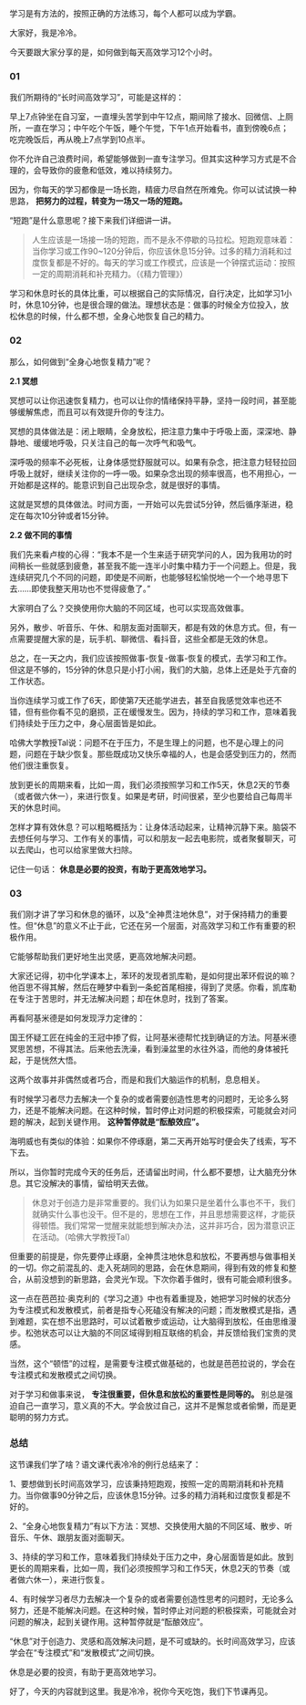 学习是有方法的，按照正确的方法练习，每个人都可以成为学霸。

大家好，我是冷冷。

今天要跟大家分享的是，如何做到每天高效学习12个小时。

### 01

我们所期待的“长时间高效学习”，可能是这样的：

早上7点钟坐在自习室，一直埋头苦学到中午12点，期间除了接水、回微信、上厕所，一直在学习；中午吃个午饭，睡个午觉，下午1点开始看书，直到傍晚6点；吃完晚饭后，再从晚上7点学到10点半。

你不允许自己浪费时间，希望能够做到一直专注学习。但其实这种学习方式是不合理的，会导致你的疲惫和低效，难以持续努力。

因为，你每天的学习都像是一场长跑，精疲力尽自然在所难免。你可以试试换一种思路， **把努力的过程，转变为一场又一场的短跑。**

“短跑”是什么意思呢？接下来我们详细讲一讲。

> 人生应该是一场接一场的短跑，而不是永不停歇的马拉松。短跑观意味着：当你学习或工作90~120分钟后，你应该休息15分钟。过多的精力消耗和过度恢复都是不好的。每天的学习或工作模式，应该是一个钟摆式运动：按照一定的周期消耗和补充精力。（《精力管理》）

学习和休息时长的具体比重，可以根据自己的实际情况，自行决定，比如学习1小时，休息10分钟，也是很合理的做法。理想状态是：做事的时候全方位投入，放松休息的时候，什么都不想，全身心地恢复自己的精力。

### 02

那么，如何做到“全身心地恢复精力”呢？

**2.1 冥想**

冥想可以让你迅速恢复精力，也可以让你的情绪保持平静，坚持一段时间，甚至能够缓解焦虑，而且可以有效提升你的专注力。

冥想的具体做法是：闭上眼睛，全身放松，把注意力集中于呼吸上面，深深地、静静地、缓缓地呼吸，只关注自己的每一次呼气和吸气。

深呼吸的频率不必死板，让身体感觉舒服就可以。如果有杂念，把注意力轻轻拉回呼吸上就好，继续关注你的一呼一吸。如果杂念出现的频率很高，也不用担心，一开始都是这样的。能意识到自己出现杂念，就是很好的事情。

这就是冥想的具体做法。时间方面，一开始可以先尝试5分钟，然后循序渐进，稳定在每次10分钟或者15分钟。

**2.2 做不同的事情**

我们先来看卢梭的心得：“我本不是一个生来适于研究学问的人，因为我用功的时间稍长一些就感到疲惫，甚至我不能一连半小时集中精力于一个问题上。但是，我连续研究几个不同的问题，即使是不间断，也能够轻松愉悦地一个一个地寻思下去……即使我整天用功也不觉得疲惫了。”

大家明白了么？交换使用你大脑的不同区域，也可以实现高效做事。

另外，散步、听音乐、午休、和朋友面对面聊天，都是有效的休息方式。但，有一点需要提醒大家的是，玩手机、聊微信、看抖音，这些全都是无效的休息。

总之，在一天之内，我们应该按照做事-恢复-做事-恢复的模式，去学习和工作。但这是不够的，15分钟的休息只是小打小闹，我们的大脑，总体上还是处于亢奋的工作状态。

当你连续学习或工作了6天，即使第7天还能学进去，甚至自我感觉效率也还不错，但有些你看不见的磨损，正在缓慢发生。因为，持续的学习和工作，意味着我们持续处于压力之中，身心层面皆是如此。

哈佛大学教授Tal说：问题不在于压力，不是生理上的问题，也不是心理上的问题，问题在于缺少恢复。那些既成功又快乐幸福的人，也是会感受到压力的，然而他们很注重恢复。

放到更长的周期来看，比如一周，我们必须按照学习和工作5天，休息2天的节奏（或者做六休一），来进行恢复。如果是考研，时间很紧，至少也要给自己每周半天的休息时间。

怎样才算有效休息？可以粗略概括为：让身体活动起来，让精神沉静下来。脑袋不去想任何与学习、工作有关的事情，可以和朋友一起去电影院，或者聚餐聊天，可以去爬山，也可以给家里做大扫除。

记住一句话： **休息是必要的投资，有助于更高效地学习。**

### 03

我们刚才讲了学习和休息的循环，以及“全神贯注地休息”，对于保持精力的重要性。但“休息”的意义不止于此，它还在另一个层面，对高效学习和工作有重要的积极作用。

它能够帮助我们更好地生出灵感，更高效地解决问题。

大家还记得，初中化学课本上，苯环的发现者凯库勒，是如何提出苯环假说的嘛？他百思不得其解，然后在睡梦中看到一条蛇首尾相接，得到了灵感。你看，凯库勒在专注于苦思时，并无法解决问题；却在休息时，找到了答案。

再看阿基米德是如何发现浮力定律的：

国王怀疑工匠在纯金的王冠中掺了假，让阿基米德帮忙找到确证的方法。阿基米德冥思苦想，不得其法。后来他去洗澡，看到澡盆里的水往外溢，而他的身体被托起，于是恍然大悟。

这两个故事并非偶然或者巧合，而是和我们大脑运作的机制，息息相关。

有时候学习者尽力去解决一个复杂的或者需要创造性思考的问题时，无论多么努力，还是不能解决问题。在这种时候，暂时停止对问题的积极探索，可能就会对问题的解决，起到关键作用。 **这种暂停就是“酝酿效应”。**

海明威也有类似的体验：如果你不停琢磨，第二天再开始写时便会失了线索，写不下去。

所以，当你暂时完成今天的任务后，还请留出时间，什么都不要想，让大脑充分休息。其它没解决的事情，留给明天去做。

> 休息对于创造力是非常重要的。我们认为如果只是坐着什么事也不干，我们就确实什么事也没干。但不是的，思想在工作，并且思想需要这样，才能获得顿悟。我们常常一觉醒来就能想到解决办法，这并非巧合，因为潜意识正在活动。（哈佛大学教授Tal）

但重要的前提是，你先要停止琢磨，全神贯注地休息和放松，不要再想与做事相关的一切。你之前混乱的、走入死胡同的思路，会在休息期间，得到有效的修复和整合，从前没想到的新思路，会灵光乍现。下次你着手做时，很有可能会顺利很多。

这一点在芭芭拉·奥克利的《学习之道》中也有着重提及，她把学习时候的状态分为专注模式和发散模式，前者是指专心死磕没有解决的问题；而发散模式是指，遇到难题，实在想不出思路时，可以试着散步或运动，让大脑得到放松，任由思维漫步。松弛状态可以让大脑的不同区域得到相互联络的机会，并反馈给我们宝贵的灵感。

当然，这个“顿悟”的过程，是需要专注模式做基础的，也就是芭芭拉说的，学会在专注模式和发散模式之间切换。

对于学习和做事来说， **专注很重要，但休息和放松的重要性是同等的。** 别总是强迫自己一直学习，意义真的不大。学会放过自己，这并不是懈怠或者偷懒，而是更聪明的努力方式。

### 总结

这节课我们学了啥？语文课代表冷冷的例行总结来了：

1、要想做到长时间高效学习，应该秉持短跑观，按照一定的周期消耗和补充精力。当你做事90分钟之后，应该休息15分钟。过多的精力消耗和过度恢复都是不好的。

2、“全身心地恢复精力”有以下方法：冥想、交换使用大脑的不同区域、散步、听音乐、午休、跟朋友面对面聊天。

3、持续的学习和工作，意味着我们持续处于压力之中，身心层面皆是如此。放到更长的周期来看，比如一周，我们必须按照学习和工作5天，休息2天的节奏（或者做六休一），来进行恢复。

4、有时候学习者尽力去解决一个复杂的或者需要创造性思考的问题时，无论多么努力，还是不能解决问题。在这种时候，暂时停止对问题的积极探索，可能就会对问题的解决，起到关键作用。这种暂停就是“酝酿效应”。

“休息”对于创造力、灵感和高效解决问题，是不可或缺的。长时间高效学习，应该学会在“专注模式”和“发散模式”之间切换。

休息是必要的投资，有助于更高效地学习。

好了，今天的内容就到这里。我是冷冷，祝你今天吃饱，我们下节课再见。
